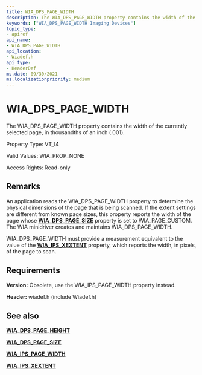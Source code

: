 ```yaml
---
title: WIA_DPS_PAGE_WIDTH
description: The WIA_DPS_PAGE_WIDTH property contains the width of the currently selected page, in thousandths of an inch (.001).
keywords: ["WIA_DPS_PAGE_WIDTH Imaging Devices"]
topic_type:
- apiref
api_name:
- WIA_DPS_PAGE_WIDTH
api_location:
- Wiadef.h
api_type:
- HeaderDef
ms.date: 09/30/2021
ms.localizationpriority: medium
---
```


# WIA_DPS_PAGE_WIDTH

The WIA_DPS_PAGE_WIDTH property contains the width of the currently selected page, in thousandths of an inch (.001).

Property Type: VT_I4

Valid Values: WIA_PROP_NONE

Access Rights: Read-only

## Remarks

An application reads the WIA_DPS_PAGE_WIDTH property to determine the physical dimensions of the page that is being scanned. If the extent settings are different from known page sizes, this property reports the width of the page whose [**WIA_DPS_PAGE_SIZE**](wia-dps-page-size.md) property is set to WIA_PAGE_CUSTOM. The WIA minidriver creates and maintains WIA_DPS_PAGE_WIDTH.

WIA_DPS_PAGE_WIDTH must provide a measurement equivalent to the value of the [**WIA_IPS_XEXTENT**](wia-ips-xextent.md) property, which reports the width, in pixels, of the page to scan.

## Requirements

**Version:** Obsolete, use the WIA_IPS_PAGE_WIDTH property instead.

**Header:** wiadef.h (include Wiadef.h)

## See also

[**WIA_DPS_PAGE_HEIGHT**](wia-dps-page-height.md)

[**WIA_DPS_PAGE_SIZE**](wia-dps-page-size.md)

[**WIA_IPS_PAGE_WIDTH**](wia-ips-page-width.md)

[**WIA_IPS_XEXTENT**](wia-ips-xextent.md)
